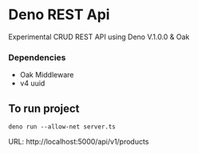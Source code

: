 # Deno REST Api

Experimental CRUD REST API using Deno V.1.0.0 & Oak

### Dependencies

- Oak Middleware
- v4 uuid

## To run project

```
deno run --allow-net server.ts
```

URL: http://localhost:5000/api/v1/products
